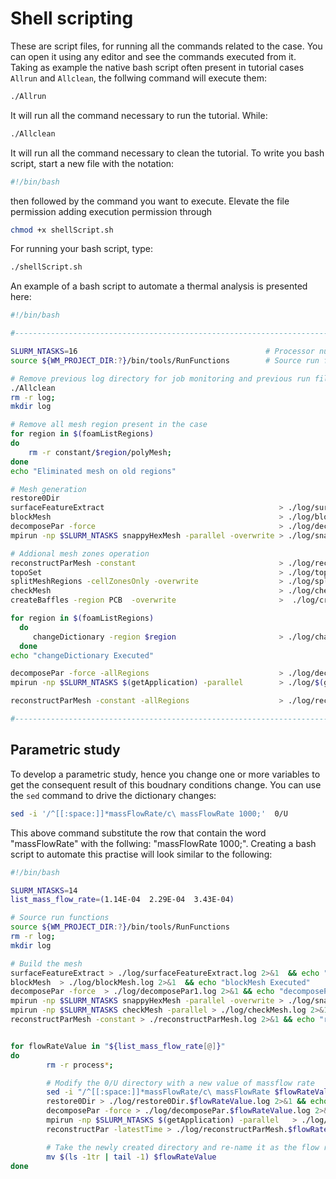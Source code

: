 # Shell scripting

These are script files, for running all the commands related to the
case. You can open it using any editor and see the commands executed from it.
Taking as example the native bash script often present in tutorial
cases ```Allrun``` and ```Allclean```, the follwing command will execute them:

```sh
./Allrun
```

It will run all the command necessary to run the tutorial. While:

```sh
./Allclean
```
It will run all the command necessary to clean the tutorial.
To write you bash script, start a new file with the notation:

```bash
#!/bin/bash
```
then followed by the command you want to execute.
Elevate the file permission adding execution permission through

```sh
chmod +x shellScript.sh
```
For running your bash script, type:
```sh
./shellScript.sh
```
An example of a bash script to automate a thermal analysis is presented here:

```sh
#!/bin/bash

#------------------------------------------------------------------------------

SLURM_NTASKS=16                                          # Processor number defined here 
source ${WM_PROJECT_DIR:?}/bin/tools/RunFunctions        # Source run functions

# Remove previous log directory for job monitoring and previous run file
./Allclean
rm -r log;
mkdir log

# Remove all mesh region present in the case
for region in $(foamListRegions)
do
    rm -r constant/$region/polyMesh;
done
echo "Eliminated mesh on old regions"

# Mesh generation
restore0Dir
surfaceFeatureExtract                                       > ./log/surfaceFeatureExtract.log  2>&1  && echo "surfaceFeatureExtract Executed/n"
blockMesh                                                   > ./log/blockMesh.log 2>&1  && echo "blockMesh Executed"
decomposePar -force                                         > ./log/decomposePar1.log 2>&1  && echo "decomposePar1 Executed"
mpirun -np $SLURM_NTASKS snappyHexMesh -parallel -overwrite > ./log/snappyHexMesh.log 2>&1 && echo "snappyHexMesh Executed"

# Addional mesh zones operation
reconstructParMesh -constant                                > ./log/reconstructParMesh1         2>&1 && echo "Reconstruct Case"
topoSet                                                     > ./log/topoSet  && echo "topoSet Executed"
splitMeshRegions -cellZonesOnly -overwrite                  > ./log/splitMesh.log 2>&1 && echo "splitMeshRegions Executed"
checkMesh                                                   > ./log/checkMesh.log                   2>&1 && echo "checkMesh Executed"
createBaffles -region PCB  -overwrite                       >  ./log/createBaffles     2>&1 && echo "createBaffles Executed"

for region in $(foamListRegions)
  do
     changeDictionary -region $region                       > ./log/changeDictionary.$region.log 2>&1
  done
echo "changeDictionary Executed"

decomposePar -force -allRegions                             > ./log/decomposePar2 2>&1 && echo "decomposePar2 Executed"
mpirun -np $SLURM_NTASKS $(getApplication) -parallel        > ./log/$(getApplication).log 2>&1 && echo "$(getApplication) Executed"

reconstructParMesh -constant -allRegions                    > ./log/reconstructParMesh.log 2>&1 && echo "Finished"

#------------------------------------------------------------------------------
```

## Parametric study

To develop a parametric study, hence you change one or more  variables to get the consequent result
of this boudnary conditions change. You can use the ```sed``` command to drive the dictionary changes:

```sh
sed -i '/^[[:space:]]*massFlowRate/c\ massFlowRate 1000;'  0/U
```  

This above command substitute the row that contain the word "massFlowRate" with the follwing: "massFlowRate 1000;".
Creating a bash script to automate this practise will look similar to the following:

```sh
#!/bin/bash

SLURM_NTASKS=14
list_mass_flow_rate=(1.14E-04  2.29E-04  3.43E-04)

# Source run functions
source ${WM_PROJECT_DIR:?}/bin/tools/RunFunctions        
rm -r log;
mkdir log

# Build the mesh
surfaceFeatureExtract > ./log/surfaceFeatureExtract.log 2>&1  && echo "surfaceFeatureExtract Executed/n"
blockMesh  > ./log/blockMesh.log 2>&1  && echo "blockMesh Executed"
decomposePar -force  > ./log/decomposePar1.log 2>&1 && echo "decomposePar1 Executed"
mpirun -np $SLURM_NTASKS snappyHexMesh -parallel -overwrite > ./log/snappyHexMesh.log 2>&1 && echo "snappyHexMesh Executed"
mpirun -np $SLURM_NTASKS checkMesh -parallel > ./log/checkMesh.log 2>&1 && echo "checkMesh Executed"
reconstructParMesh -constant > ./reconstructParMesh.log 2>&1 && echo "reconstructParMesh Executed"


for flowRateValue in "${list_mass_flow_rate[@]}"
do
        rm -r process*;

        # Modify the 0/U directory with a new value of massflow rate
        sed -i "/^[[:space:]]*massFlowRate/c\ massFlowRate $flowRateValue ;"  0.orig/U  && echo "Changed 0/U with $flowRateValue kg/s"
        restore0Dir > ./log/restore0Dir.$flowRateValue.log 2>&1 && echo "restore0Dir $flowRateValue  Executed"
        decomposePar -force > ./log/decomposePar.$flowRateValue.log 2>&1 && echo "decomposePar $flowRateValue  Executed"
        mpirun -np $SLURM_NTASKS $(getApplication) -parallel   > ./log/$(getApplication).$flowRateValue.log 2>&1 && echo "$(getApplication) $flowRateValue Executed"
        reconstructPar -latestTime > ./log/reconstructParMesh.$flowRateValue.log 2>&1  && echo "reconstructPar $flowRateValue Executed"

        # Take the newly created directory and re-name it as the flow rate
        mv $(ls -1tr | tail -1) $flowRateValue
done
```
 

<!--  Script to show the footer   -->
<html>
<script
    src="https://code.jquery.com/jquery-3.3.1.js"
    integrity="sha256-2Kok7MbOyxpgUVvAk/HJ2jigOSYS2auK4Pfzbm7uH60="
    crossorigin="anonymous">
</script>
<script>
$(function(){
  $("#footer").load("../footers/footer_first_level_depth.html");
});
</script>
<body>
<div id="footer"></div>
</body>
</html>
